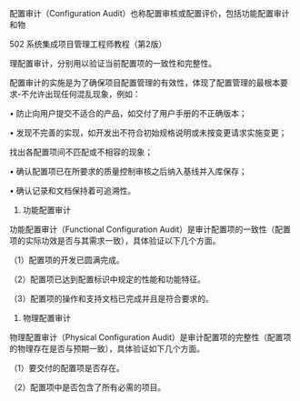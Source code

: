 
配置审计（Configuration
Audit）也称配置审核或配置评价，包括功能配置审计和物

502 系统集成项目管理工程师教程（第2版）

理配置审计，分别用以验证当前配置项的一致性和完整性。

配置审计的实施是为了确保项目配置管理的有效性，体现了配置管理的最根本要求-不允许出现任何混乱现象，例如：

• 防止向用户提交不适合的产品，如交付了用户手册的不正确版本；

• 发现不完善的实现，如开发出不符合初始规格说明或未按变更请求实施变更；



找出各配置项间不匹配或不相容的现象；

• 确认配置项已在所要求的质量控制审核之后纳入基线并入库保存；

• 确认记录和文档保持着可追溯性。



1. 功能配置审计

功能配置审计（Functional Configuration
Audit）是审计配置项的一致性（配置项的实际功效是否与其需求一致），具体验证以下几个方面。

（1）配置项的开发已圆满完成。

（2）配置项已达到配置标识中规定的性能和功能特征。

（3）配置项的操作和支持文档已完成并且是符合要求的。

1. 物理配置审计

物理配置审计（Physical Configuration
Audit）是审计配置项的完整性（配置项的物理存在是否与预期一致），具体验证如下几个方面。

（1）要交付的配置项是否存在。

（2）配置项中是否包含了所有必需的项目。

